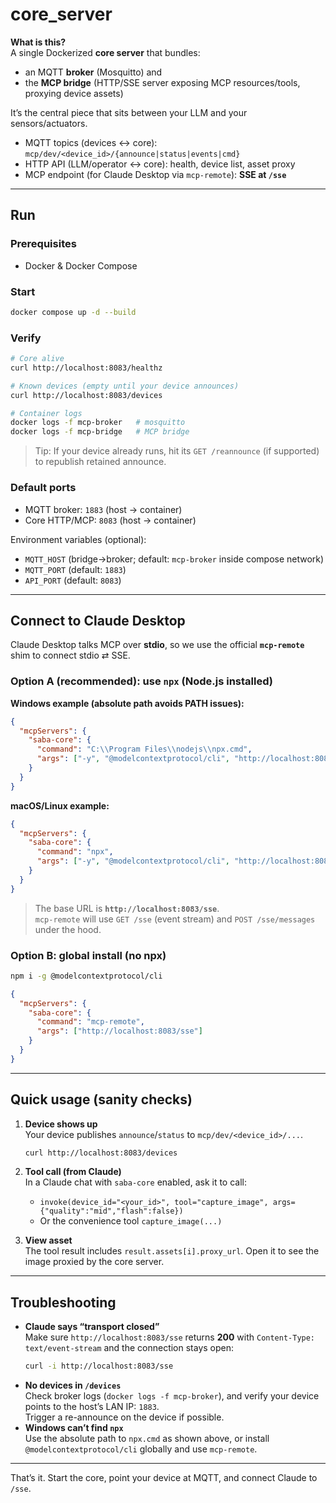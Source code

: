 # core_server

**What is this?**  
A single Dockerized **core server** that bundles:
- an MQTT **broker** (Mosquitto) and
- the **MCP bridge** (HTTP/SSE server exposing MCP resources/tools, proxying device assets)

It’s the central piece that sits between your LLM and your sensors/actuators.

- MQTT topics (devices ↔ core): `mcp/dev/<device_id>/{announce|status|events|cmd}`
- HTTP API (LLM/operator ↔ core): health, device list, asset proxy
- MCP endpoint (for Claude Desktop via `mcp-remote`): **SSE at `/sse`**

---

## Run

### Prerequisites
- Docker & Docker Compose

### Start
```bash
docker compose up -d --build
```

### Verify
```bash
# Core alive
curl http://localhost:8083/healthz

# Known devices (empty until your device announces)
curl http://localhost:8083/devices

# Container logs
docker logs -f mcp-broker   # mosquitto
docker logs -f mcp-bridge   # MCP bridge
```

> Tip: If your device already runs, hit its `GET /reannounce` (if supported) to republish retained announce.

### Default ports
- MQTT broker: `1883` (host → container)
- Core HTTP/MCP: `8083` (host → container)

Environment variables (optional):
- `MQTT_HOST` (bridge→broker; default: `mcp-broker` inside compose network)
- `MQTT_PORT` (default: `1883`)
- `API_PORT`  (default: `8083`)

---

## Connect to Claude Desktop

Claude Desktop talks MCP over **stdio**, so we use the official **`mcp-remote`** shim to connect stdio ⇄ SSE.

### Option A (recommended): use `npx` (Node.js installed)
**Windows example (absolute path avoids PATH issues):**
```json
{
  "mcpServers": {
    "saba-core": {
      "command": "C:\\Program Files\\nodejs\\npx.cmd",
      "args": ["-y", "@modelcontextprotocol/cli", "http://localhost:8083/sse"]
    }
  }
}
```

**macOS/Linux example:**
```json
{
  "mcpServers": {
    "saba-core": {
      "command": "npx",
      "args": ["-y", "@modelcontextprotocol/cli", "http://localhost:8083/sse"]
    }
  }
}
```

> The base URL is **`http://localhost:8083/sse`**.  
> `mcp-remote` will use `GET /sse` (event stream) and `POST /sse/messages` under the hood.

### Option B: global install (no npx)
```bash
npm i -g @modelcontextprotocol/cli
```
```json
{
  "mcpServers": {
    "saba-core": {
      "command": "mcp-remote",
      "args": ["http://localhost:8083/sse"]
    }
  }
}
```

---

## Quick usage (sanity checks)

1) **Device shows up**  
   Your device publishes `announce`/`status` to `mcp/dev/<device_id>/...`.
   ```bash
   curl http://localhost:8083/devices
   ```

2) **Tool call (from Claude)**  
   In a Claude chat with `saba-core` enabled, ask it to call:
   - `invoke(device_id="<your_id>", tool="capture_image", args={"quality":"mid","flash":false})`
   - Or the convenience tool `capture_image(...)`

3) **View asset**  
   The tool result includes `result.assets[i].proxy_url`. Open it to see the image proxied by the core server.

---

## Troubleshooting

- **Claude says “transport closed”**  
  Make sure `http://localhost:8083/sse` returns **200** with `Content-Type: text/event-stream` and the connection stays open:
  ```bash
  curl -i http://localhost:8083/sse
  ```
- **No devices in `/devices`**  
  Check broker logs (`docker logs -f mcp-broker`), and verify your device points to the host’s LAN IP: `1883`.  
  Trigger a re-announce on the device if possible.
- **Windows can’t find `npx`**  
  Use the absolute path to `npx.cmd` as shown above, or install `@modelcontextprotocol/cli` globally and use `mcp-remote`.

---

That’s it. Start the core, point your device at MQTT, and connect Claude to `/sse`.
